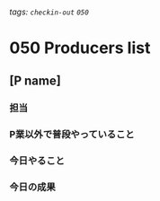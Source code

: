 ###### tags: `checkin-out` `050`

# 050 Producers list

## [P name]

### 担当

### P業以外で普段やっていること

### 今日やること

### 今日の成果
